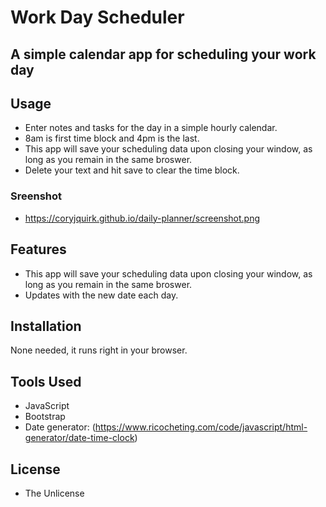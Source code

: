 # Work Day Scheduler
## A simple calendar app for scheduling your work day

## Usage
* Enter notes and tasks for the day in a simple hourly calendar. 
* 8am is first time block and 4pm is the last.
* This app will save your scheduling data upon closing your window, as long as you remain in the same broswer.
* Delete your text and hit save to clear the time block.

### Sreenshot
* https://coryjquirk.github.io/daily-planner/screenshot.png

## Features
* This app will save your scheduling data upon closing your window, as long as you remain in the same broswer.
* Updates with the new date each day.

## Installation
None needed, it runs right in your browser.

## Tools Used
* JavaScript
* Bootstrap
* Date generator: (https://www.ricocheting.com/code/javascript/html-generator/date-time-clock)

## License

* The Unlicense